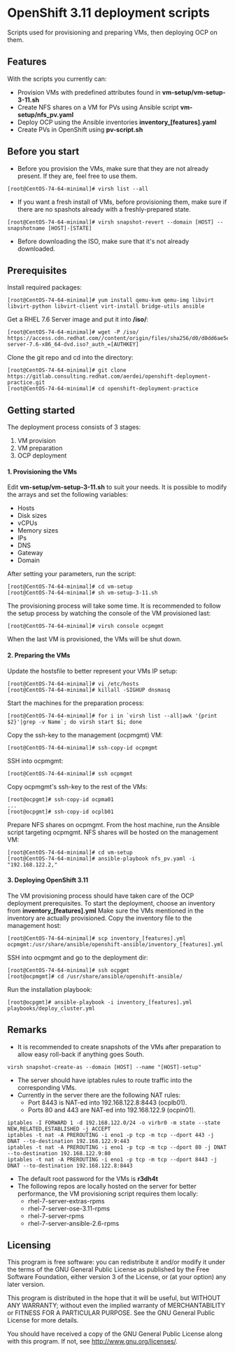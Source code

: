 # OpenShift 3.11 deployment scripts

Scripts used for provisioning and preparing VMs, then deploying OCP on them.

## Features

With the scripts you currently can:
* Provision VMs with predefined attributes found in **vm-setup/vm-setup-3-11.sh**
* Create NFS shares on a VM for PVs using Ansible script **vm-setup/nfs_pv.yaml**
* Deploy OCP using the Ansible inventories **inventory_[features].yaml**
* Create PVs in OpenShift using **pv-script.sh**

## Before you start
* Before you provision the VMs, make sure that they are not already present. If they are, feel free to use them.

```shell
[root@CentOS-74-64-minimal]# virsh list --all
```

* If you want a fresh install of VMs, before provisioning them, make sure if there are no spashots already with a freshly-prepared state.

```shell
[root@CentOS-74-64-minimal]# virsh snapshot-revert --domain [HOST] --snapshotname [HOST]-[STATE]
```

* Before downloading the ISO, make sure that it's not already downloaded.

## Prerequisites

Install required packages:

```shell
[root@CentOS-74-64-minimal]# yum install qemu-kvm qemu-img libvirt libvirt-python libvirt-client virt-install bridge-utils ansible
```
Get a RHEL 7.6 Server image and put it into **/iso/**:
```shell
[root@CentOS-74-64-minimal]# wget -P /iso/ https://access.cdn.redhat.com//content/origin/files/sha256/d0/d0dd6ae5e001fb050dafefdfd871e7e648b147fb2d35f0e106e0b34a0163e8f5/rhel-server-7.6-x86_64-dvd.iso?_auth_=[AUTHKEY]
```
Clone the git repo and cd into the directory:
```shell
[root@CentOS-74-64-minimal]# git clone https://gitlab.consulting.redhat.com/aerdei/openshift-deployment-practice.git
[root@CentOS-74-64-minimal]# cd openshift-deployment-practice
```

## Getting started

The deployment process consists of 3 stages:
1. VM provision
2. VM preparation
3. OCP deployment

#### 1. Provisioning the VMs
Edit **vm-setup/vm-setup-3-11.sh** to suit your needs. It is possible to modify the arrays and set the following variables:
* Hosts
* Disk sizes
* vCPUs
* Memory sizes
* IPs
* DNS
* Gateway
* Domain

After setting your parameters, run the script:
```shell
[root@CentOS-74-64-minimal]# cd vm-setup
[root@CentOS-74-64-minimal]# sh vm-setup-3-11.sh
```
The provisioning process will take some time. It is recommended to follow the setup process by watching the console of the VM provisioned last:
```shell
[root@CentOS-74-64-minimal]# virsh console ocpmgmt
```
When the last VM is provisioned, the VMs will be shut down. 

#### 2. Preparing the VMs
Update the hostsfile to better represent your VMs IP setup:
```shell
[root@CentOS-74-64-minimal]# vi /etc/hosts
[root@CentOS-74-64-minimal]# killall -SIGHUP dnsmasq
```
Start the machines for the preparation process:
```shell
[root@CentOS-74-64-minimal]# for i in `virsh list --all|awk '{print $2}'|grep -v Name`; do virsh start $i; done
```
Copy the ssh-key to the management (ocpmgmt) VM:
```
[root@CentOS-74-64-minimal]# ssh-copy-id ocpmgmt
```
SSH into ocpmgmt:
```
[root@CentOS-74-64-minimal]# ssh ocpmgmt
```
Copy ocpmgmt's ssh-key to the rest of the VMs:
```
[root@ocpgmt]# ssh-copy-id ocpma01
...
[root@ocpgmt]# ssh-copy-id ocplb01
```
Prepare NFS shares on ocpmgmt. From the host machine, run the Ansible script targeting ocpmgmt. NFS shares will be hosted on the management VM:
```
[root@CentOS-74-64-minimal]# cd vm-setup
[root@CentOS-74-64-minimal]# ansible-playbook nfs_pv.yaml -i "192.168.122.2,"
```
#### 3. Deploying OpenShift 3.11

The VM provisioning process should have taken care of the OCP deployment prerequisites. To start the deployment, choose an inventory from **inventory_[features].yml**
Make sure the VMs mentioned in the inventory are actually provisioned.
Copy the inventory file to the management host:
```shell
[root@CentOS-74-64-minimal]# scp inventory_[features].yml ocpmgmt:/usr/share/ansible/openshift-ansible/inventory_[features].yml
```
SSH into ocpmgmt and go to the deployment dir:
```shell
[root@CentOS-74-64-minimal]# ssh ocpgmt
[root@ocpmgmt]# cd /usr/share/ansible/openshift-ansible/
```

Run the installation playbook:
```shell
[root@ocpgmt]# ansible-playbook -i inventory_[features].yml  playbooks/deploy_cluster.yml 
```
## Remarks

* It is recommended to create snapshots of the VMs after preparation to allow easy roll-back if anything goes South.

```shell
virsh snapshot-create-as --domain [HOST] --name "[HOST]-setup"
```
* The server should have iptables rules to route traffic into the corresponding VMs.
* Currently in the server there are the following NAT rules:
  * Port 8443 is NAT-ed into 192.168.122.8:8443 (ocplb01).
  * Ports 80 and 443 are NAT-ed into 192.168.122.9 (ocpin01).
```
iptables -I FORWARD 1 -d 192.168.122.0/24 -o virbr0 -m state --state NEW,RELATED,ESTABLISHED -j ACCEPT
iptables -t nat -A PREROUTING -i eno1 -p tcp -m tcp --dport 443 -j DNAT --to-destination 192.168.122.9:443
iptables -t nat -A PREROUTING -i eno1 -p tcp -m tcp --dport 80 -j DNAT --to-destination 192.168.122.9:80
iptables -t nat -A PREROUTING -i eno1 -p tcp -m tcp --dport 8443 -j DNAT --to-destination 192.168.122.8:8443
```

* The default root password for the VMs is **r3dh4t**
* The following repos are locally hosted on the server for better performance, the VM provisioning script requires them locally:
  * rhel-7-server-extras-rpms
  * rhel-7-server-ose-3.11-rpms
  * rhel-7-server-rpms
  * rhel-7-server-ansible-2.6-rpms

## Licensing

This program is free software: you can redistribute it and/or modify
it under the terms of the GNU General Public License as published by
the Free Software Foundation, either version 3 of the License, or
(at your option) any later version.

This program is distributed in the hope that it will be useful,
but WITHOUT ANY WARRANTY; without even the implied warranty of
MERCHANTABILITY or FITNESS FOR A PARTICULAR PURPOSE.  See the
GNU General Public License for more details.

You should have received a copy of the GNU General Public License
along with this program. If not, see <http://www.gnu.org/licenses/>.
